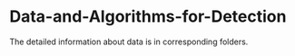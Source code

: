 # Data-and-Algorithms-for-Detection

The detailed information about data is in corresponding folders.
